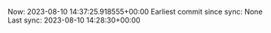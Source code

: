 Now: 2023-08-10 14:37:25.918555+00:00 Earliest commit since sync: None Last sync: 2023-08-10 14:28:30+00:00
